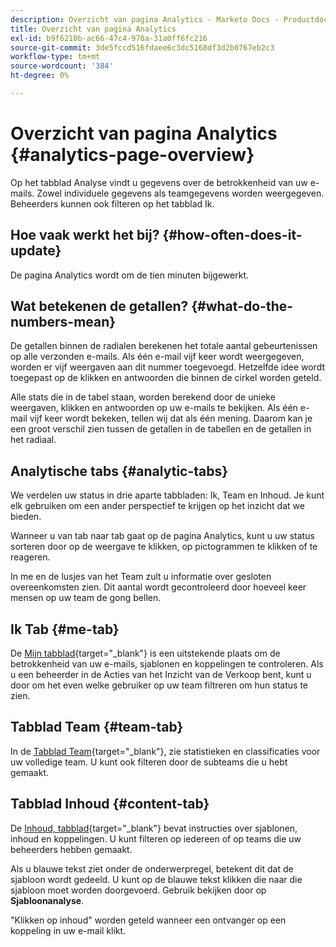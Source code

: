 ```yaml
---
description: Overzicht van pagina Analytics - Marketo Docs - Productdocumentatie
title: Overzicht van pagina Analytics
exl-id: b9f6210b-ac66-47c4-970a-31a0ff6fc216
source-git-commit: 3de5fccd516fdaee6c3dc5168df3d2b0767eb2c3
workflow-type: tm+mt
source-wordcount: '384'
ht-degree: 0%

---
```


# Overzicht van pagina Analytics {#analytics-page-overview}

Op het tabblad Analyse vindt u gegevens over de betrokkenheid van uw e-mails. Zowel individuele gegevens als teamgegevens worden weergegeven. Beheerders kunnen ook filteren op het tabblad Ik.

## Hoe vaak werkt het bij? {#how-often-does-it-update}

De pagina Analytics wordt om de tien minuten bijgewerkt.

## Wat betekenen de getallen? {#what-do-the-numbers-mean}

De getallen binnen de radialen berekenen het totale aantal gebeurtenissen op alle verzonden e-mails. Als één e-mail vijf keer wordt weergegeven, worden er vijf weergaven aan dit nummer toegevoegd. Hetzelfde idee wordt toegepast op de klikken en antwoorden die binnen de cirkel worden geteld.

Alle stats die in de tabel staan, worden berekend door de unieke weergaven, klikken en antwoorden op uw e-mails te bekijken. Als één e-mail vijf keer wordt bekeken, tellen wij dat als één mening. Daarom kan je een groot verschil zien tussen de getallen in de tabellen en de getallen in het radiaal.

## Analytische tabs {#analytic-tabs}

We verdelen uw status in drie aparte tabbladen: Ik, Team en Inhoud. Je kunt elk gebruiken om een ander perspectief te krijgen op het inzicht dat we bieden.

Wanneer u van tab naar tab gaat op de pagina Analytics, kunt u uw status sorteren door op de weergave te klikken, op pictogrammen te klikken of te reageren.

In me en de lusjes van het Team zult u informatie over gesloten overeenkomsten zien. Dit aantal wordt gecontroleerd door hoeveel keer mensen op uw team de gong bellen.

## Ik Tab {#me-tab}

De [Mijn tabblad](/help/marketo/product-docs/marketo-sales-insight/actions/analytics/understanding-the-me-tab.md){target="_blank"} is een uitstekende plaats om de betrokkenheid van uw e-mails, sjablonen en koppelingen te controleren. Als u een beheerder in de Acties van het Inzicht van de Verkoop bent, kunt u door om het even welke gebruiker op uw team filtreren om hun status te zien.

## Tabblad Team {#team-tab}

In de [Tabblad Team](/help/marketo/product-docs/marketo-sales-insight/actions/analytics/understanding-the-team-tab.md){target="_blank"}, zie statistieken en classificaties voor uw volledige team. U kunt ook filteren door de subteams die u hebt gemaakt.

## Tabblad Inhoud {#content-tab}

De [Inhoud, tabblad](/help/marketo/product-docs/marketo-sales-insight/actions/analytics/understanding-the-content-tab.md){target="_blank"} bevat instructies over sjablonen, inhoud en koppelingen. U kunt filteren op iedereen of op teams die uw beheerders hebben gemaakt.

Als u blauwe tekst ziet onder de onderwerpregel, betekent dit dat de sjabloon wordt gedeeld. U kunt op de blauwe tekst klikken die naar die sjabloon moet worden doorgevoerd. Gebruik bekijken door op **Sjabloonanalyse**.

&quot;Klikken op inhoud&quot; worden geteld wanneer een ontvanger op een koppeling in uw e-mail klikt.
